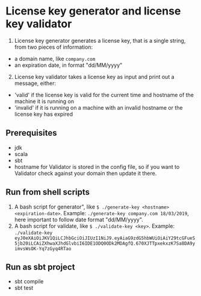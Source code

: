 # License key generator and license key validator
1. License key generator generates a license key, that is a single string, from two pieces of information:
- a domain name, like `company.com`
- an expiration date, in format "dd/MM/yyyy"

2. License key validator takes a license key as input and print out a message, either:
- 'valid' if the license key is valid for the current time and hostname of the machine it is running on
- 'invalid' if it is running on a machine with an invalid hostname or the license key has expired

## Prerequisites
- jdk
- scala
- sbt
- hostname for Validator is stored in the config file, so if you want to Validator check against your domain then update it there.

## Run from shell scripts
1. A bash script for generator", like `$ ./generate-key <hostname> <expiration-date>`. 
Example:
`./generate-key company.com 18/03/2019`, here important to follow date format "dd/MM/yyyy".
2. A bash script for validate, like `$ ./validate-key <key>`. 
Example:
`./validate-key eyJ0eXAiOiJKV1QiLCJhbGciOiJIUzI1NiJ9.eyAiaG9zdG5hbWUiOiAiY29tcGFueS5jb20iLCAiZXhwaXJhdGlvbiI6IDE1ODQ0ODk2MDAgfQ.670XJTTpxekxzK7Sa8DA9yimvsWsOK-Yq7zGyq4RTao`

## Run as sbt project
- sbt compile
- sbt test